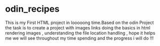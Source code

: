 # odin_recipes
This is my First HTML project in looooong time.Based on the odin Project the task is to create a project with images links doing the basics in html rendering images , understanding the file location handling ,
hope it helps me we will see throughout my time spending and the progress i will do !!!
